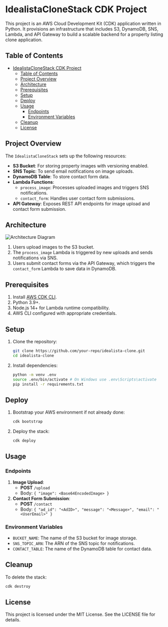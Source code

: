 # IdealistaCloneStack CDK Project

This project is an AWS Cloud Development Kit (CDK) application written in Python. It provisions an infrastructure that includes S3, DynamoDB, SNS, Lambda, and API Gateway to build a scalable backend for a property listing clone application.

## Table of Contents

- [IdealistaCloneStack CDK Project](#idealistaclonestack-cdk-project)
  - [Table of Contents](#table-of-contents)
  - [Project Overview](#project-overview)
  - [Architecture](#architecture)
  - [Prerequisites](#prerequisites)
  - [Setup](#setup)
  - [Deploy](#deploy)
  - [Usage](#usage)
    - [Endpoints](#endpoints)
    - [Environment Variables](#environment-variables)
  - [Cleanup](#cleanup)
  - [License](#license)

## Project Overview

The `IdealistaCloneStack` sets up the following resources:
- **S3 Bucket**: For storing property images with versioning enabled.
- **SNS Topic**: To send email notifications on image uploads.
- **DynamoDB Table**: To store contact form data.
- **Lambda Functions**:
  - `process_image`: Processes uploaded images and triggers SNS notifications.
  - `contact_form`: Handles user contact form submissions.
- **API Gateway**: Exposes REST API endpoints for image upload and contact form submission.

## Architecture

![Architecture Diagram](https://source.unsplash.com/random/800x400?architecture)

1. Users upload images to the S3 bucket.
2. The `process_image` Lambda is triggered by new uploads and sends notifications via SNS.
3. Users submit contact forms via the API Gateway, which triggers the `contact_form` Lambda to save data in DynamoDB.

## Prerequisites

1. Install [AWS CDK CLI](https://docs.aws.amazon.com/cdk/latest/guide/getting_started.html#aws_cdk_prerequisites).
2. Python 3.9+.
3. Node.js 14+ for Lambda runtime compatibility.
4. AWS CLI configured with appropriate credentials.

## Setup

1. Clone the repository:
    ```bash
    git clone https://github.com/your-repo/idealista-clone.git
    cd idealista-clone
    ```
2. Install dependencies:
    ```bash
    python -m venv .env
    source .env/bin/activate # On Windows use .env\Scripts\activate
    pip install -r requirements.txt
    ```

## Deploy

1. Bootstrap your AWS environment if not already done:
    ```bash
    cdk bootstrap
    ```
2. Deploy the stack:
    ```bash
    cdk deploy
    ```

## Usage

### Endpoints

1. **Image Upload**:
   - **POST** `/upload`
   - Body: `{ "image": <Base64EncodedImage> }`
2. **Contact Form Submission**:
   - **POST** `/contact`
   - Body: `{ "ad_id": "<AdID>", "message": "<Message>", "email": "<UserEmail>" }`

### Environment Variables

- `BUCKET_NAME`: The name of the S3 bucket for image storage.
- `SNS_TOPIC_ARN`: The ARN of the SNS topic for notifications.
- `CONTACT_TABLE`: The name of the DynamoDB table for contact data.

## Cleanup

To delete the stack:
```bash
cdk destroy
```

## License

This project is licensed under the MIT License. See the LICENSE file for details.
